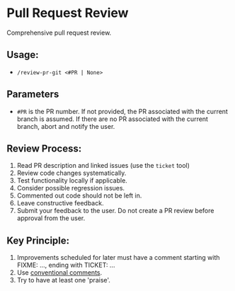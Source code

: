 # Pull Request Review

Comprehensive pull request review.

## Usage:
- `/review-pr-git <#PR | None>`

## Parameters
- `#PR` is the PR number. If not provided, the PR associated with the current
  branch is assumed. If there are no PR associated with the current branch, abort
  and notify the user.

## Review Process:
1. Read PR description and linked issues (use the `ticket` tool)
2. Review code changes systematically.
3. Test functionality locally if applicable.
4. Consider possible regression issues.
5. Commented out code should not be left in.
6. Leave constructive feedback.
7. Submit your feedback to the user. Do not create a PR review before approval from the user.

## Key Principle:
1. Improvements scheduled for later must have a comment starting with FIXME: ..., ending with TICKET: ...
2. Use [conventional comments](https://conventionalcomments.org/).
3. Try to have at least one 'praise'.
